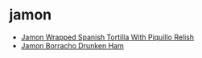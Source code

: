 # jamon

 * [Jamon Wrapped Spanish Tortilla With Piquillo Relish](index/j/jamon-wrapped-spanish-tortilla-with-piquillo-relish.json)
 * [Jamon Borracho Drunken Ham](index/j/jamon-borracho-drunken-ham.json)
